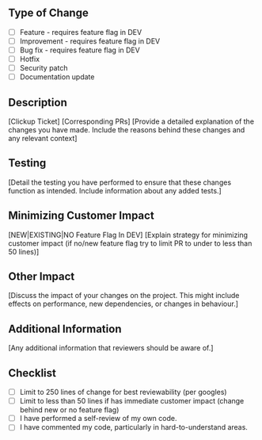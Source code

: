 ## Type of Change
- [ ] Feature - requires feature flag in DEV
- [ ] Improvement - requires feature flag in DEV
- [ ] Bug fix - requires feature flag in DEV
- [ ] Hotfix
- [ ] Security patch
- [ ] Documentation update

## Description
[Clickup Ticket]
[Corresponding PRs]
[Provide a detailed explanation of the changes you have made. Include the reasons behind these changes and any relevant context]

## Testing
[Detail the testing you have performed to ensure that these changes function as intended. Include information about any added tests.]

## Minimizing Customer Impact
[NEW|EXISTING|NO Feature Flag In DEV]
[Explain strategy for minimizing customer impact (if no/new feature flag try to limit PR to under to less than 50 lines)]

## Other Impact
[Discuss the impact of your changes on the project. This might include effects on performance, new dependencies, or changes in behaviour.]

## Additional Information
[Any additional information that reviewers should be aware of.]

## Checklist
- [ ] Limit to 250 lines of change for best reviewability (per googles)
- [ ] Limit to less than 50 lines if has immediate customer impact (change behind new or no feature flag)
- [ ] I have performed a self-review of my own code.
- [ ] I have commented my code, particularly in hard-to-understand areas.
